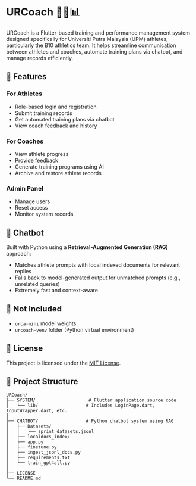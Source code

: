 # URCoach 🏃‍♂️📊

URCoach is a Flutter-based training and performance management system designed specifically for Universiti Putra Malaysia (UPM) athletes, particularly the B10 athletics team. It helps streamline communication between athletes and coaches, automate training plans via chatbot, and manage records efficiently.

## 🔧 Features

### For Athletes
- Role-based login and registration  
- Submit training records  
- Get automated training plans via chatbot  
- View coach feedback and history  

### For Coaches
- View athlete progress  
- Provide feedback  
- Generate training programs using AI  
- Archive and restore athlete records  

### Admin Panel
- Manage users  
- Reset access  
- Monitor system records  

## 🧠 Chatbot

Built with Python using a **Retrieval-Augmented Generation (RAG)** approach:
- Matches athlete prompts with local indexed documents for relevant replies  
- Falls back to model-generated output for unmatched prompts (e.g., unrelated queries)  
- Extremely fast and context-aware  

## 🚫 Not Included
- `orca-mini` model weights  
- `urcoach-venv` folder (Python virtual environment)

## 📜 License
This project is licensed under the [MIT License](LICENSE).

## 📁 Project Structure

```plaintext
URCoach/
├── SYSTEM/                    # Flutter application source code
│   └── lib/                  # Includes LoginPage.dart, InputWrapper.dart, etc.
│
├── CHATBOT/                  # Python chatbot system using RAG
│   ├── Datasets/
│   │   └── sprint_datasets.jsonl
│   ├── localdocs_index/
│   ├── app.py
│   ├── finetune.py
│   ├── ingest_jsonl_docs.py
│   ├── requirements.txt
│   └── train_gpt4all.py
│
├── LICENSE
└── README.md
```

